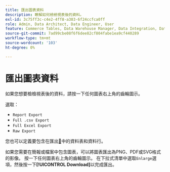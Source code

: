 ```yaml
---
title: 匯出圖表資料
description: 瞭解如何檢檢視表後的資料。
exl-id: 3c75ff3c-c4e2-4ff8-a303-6f24ccfca0ff
role: Admin, Data Architect, Data Engineer, User
feature: Commerce Tables, Data Warehouse Manager, Data Integration, Data Import/Export
source-git-commit: 7ad99cbe08f6f6dee82cf804fabe1ea9cf440289
workflow-type: tm+mt
source-wordcount: '103'
ht-degree: 0%

---
```


# 匯出圖表資料

如果您想要檢檢視表後的資料，請按一下任何圖表右上角的齒輪圖示。

選取：

- `Report Export`
- `Full .csv Export`
- `Full Excel Export`
- `Raw Export`

您也可以定義要包含在匯出[&#128279;](../../tutorials/export-raw-data.md)中的資料表和資料行。

如果您需要在簡報或檔案中包含圖表，可以將圖表匯出為PNG、PDF或SVG格式的影像。 按一下任何圖表右上角的齒輪圖示。 在下拉式清單中選取`Enlarge`選項，然後按一下&#x200B;**[!UICONTROL Download]**&#x200B;以完成匯出。
